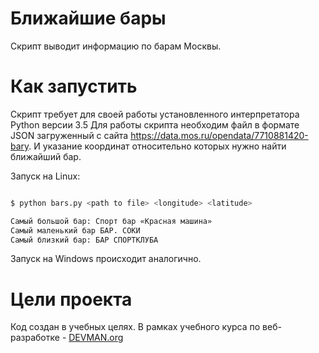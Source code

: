 # Ближайшие бары

Скрипт выводит информацию по барам Москвы.

# Как запустить

Скрипт требует для своей работы установленного интерпретатора Python версии 3.5
Для работы скрипта необходим файл в формате JSON загруженный с сайта https://data.mos.ru/opendata/7710881420-bary.
И указание координат относительно которых нужно найти ближайший бар.

Запуск на Linux:

```bash

$ python bars.py <path to file> <longitude> <latitude>

Самый большой бар: Спорт бар «Красная машина»
Самый маленький бар БАР. СОКИ
Самый близкий бар: БАР СПОРТКЛУБА

```

Запуск на Windows происходит аналогично.

# Цели проекта

Код создан в учебных целях. В рамках учебного курса по веб-разработке - [DEVMAN.org](https://devman.org)

